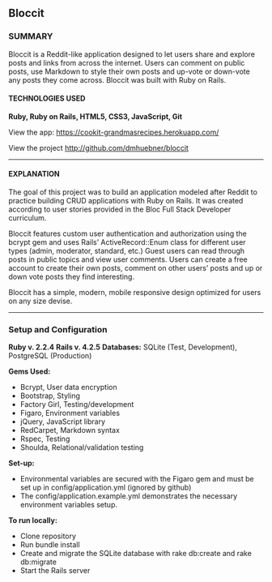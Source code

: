 ## Bloccit 
### SUMMARY

Bloccit is a Reddit-like application designed to let users share and explore posts and links from across the internet. Users can comment on public posts, use Markdown to style their own posts and up-vote or down-vote any posts they come across. Bloccit was built with Ruby on Rails.

#### TECHNOLOGIES USED

**Ruby, Ruby on Rails, HTML5, CSS3, JavaScript, Git**

View the app: https://cookit-grandmasrecipes.herokuapp.com/

View the project http://github.com/dmhuebner/bloccit

-----------------------------------------------------------------

#### EXPLANATION

The goal of this project was to build an application modeled after Reddit to practice building CRUD applications with Ruby on Rails. It was created according to user stories provided in the Bloc Full Stack Developer curriculum.

Bloccit features custom user authentication and authorization using the bcrypt gem and uses Rails’ ActiveRecord::Enum class for different user types (admin, moderator, standard, etc.) Guest users can read through posts in public topics and view user comments. Users can create a free account to create their own posts, comment on other users’ posts and up or down vote posts they find interesting.

Bloccit has a simple, modern, mobile responsive design optimized for users on any size devise.

-----------------------------------------------------------------

### Setup and Configuration
**Ruby v. 2.2.4**
**Rails v. 4.2.5**
**Databases:** SQLite (Test, Development), PostgreSQL (Production)

**Gems Used:** 
- Bcrypt, User data encryption
- Bootstrap, Styling
- Factory Girl, Testing/development
- Figaro, Environment variables
- jQuery, JavaScript library
- RedCarpet, Markdown syntax
- Rspec, Testing
- Shoulda, Relational/validation testing

**Set-up:**
- Environmental variables are secured with the Figaro gem and must be set up in config/application.yml (ignored by github)
- The config/application.example.yml demonstrates the necessary environment variables setup.

**To run locally:**
- Clone repository
- Run bundle install
- Create and migrate the SQLite database with rake db:create and rake db:migrate
- Start the Rails server

